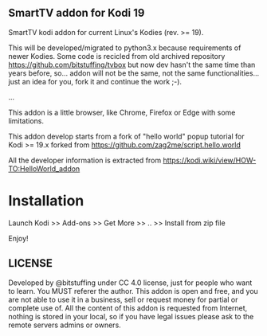 ## SmartTV addon for Kodi 19

SmartTV kodi addon for current Linux's Kodies (rev. >= 19).

This will be developed/migrated to python3.x because requirements of newer Kodies.
Some code is recicled from old archived repository https://github.com/bitstuffing/tvbox
but now dev hasn't the same time than years before, so... addon will not be the same,
not the same functionalities... just an idea for you, fork it and continue the work ;-).

...

This addon is a little browser, like Chrome, Firefox or Edge with some limitations.

This addon develop starts from a fork of "hello world" popup tutorial for
Kodi >= 19.x forked from https://github.com/zag2me/script.hello.world

All the developer information is extracted from https://kodi.wiki/view/HOW-TO:HelloWorld_addon


Installation
============

Launch Kodi >> Add-ons >> Get More >> .. >> Install from zip file

Enjoy!

## LICENSE

Developed by @bitstuffing under CC 4.0 license, just for people who want to learn.
You MUST referer the author. This addon is open and free, and you are not able
to use it in a business, sell or request money for partial or complete use of.
All the content of this addon is requested from Internet, nothing is stored
in your local, so if you have legal issues please ask to the remote servers
admins or owners.
